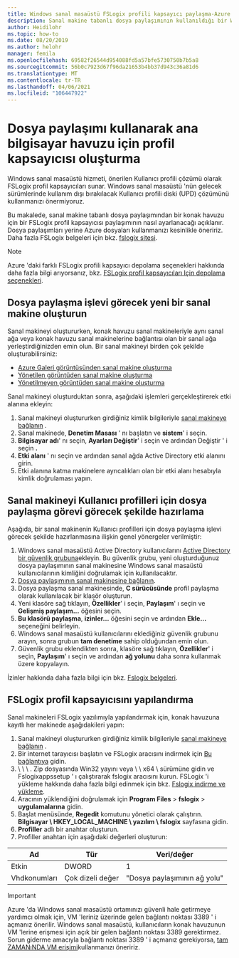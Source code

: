 ```yaml
---
title: Windows sanal masaüstü FSLogix profili kapsayıcı paylaşma-Azure
description: Sanal makine tabanlı dosya paylaşımının kullanıldığı bir Windows sanal masaüstü konak havuzu için FSLogix profil kapsayıcısını ayarlama.
author: Heidilohr
ms.topic: how-to
ms.date: 08/20/2019
ms.author: helohr
manager: femila
ms.openlocfilehash: 69582f26544d954088fd5a57bfe5730750b7b5a8
ms.sourcegitcommit: 56b0c7923d67f96da21653b4bb37d943c36a81d6
ms.translationtype: MT
ms.contentlocale: tr-TR
ms.lasthandoff: 04/06/2021
ms.locfileid: "106447922"
---
```

# <a name="create-a-profile-container-for-a-host-pool-using-a-file-share"></a>Dosya paylaşımı kullanarak ana bilgisayar havuzu için profil kapsayıcısı oluşturma

Windows sanal masaüstü hizmeti, önerilen Kullanıcı profili çözümü olarak FSLogix profil kapsayıcıları sunar. Windows sanal masaüstü 'nün gelecek sürümlerinde kullanım dışı bırakılacak Kullanıcı profili diski (UPD) çözümünü kullanmanızı önermiyoruz.

Bu makalede, sanal makine tabanlı dosya paylaşımından bir konak havuzu için bir FSLogix profil kapsayıcısı paylaşımının nasıl ayarlanacağı açıklanır. Dosya paylaşımları yerine Azure dosyaları kullanmanızı kesinlikle öneririz. Daha fazla FSLogix belgeleri için bkz. [fslogix sitesi](https://docs.fslogix.com/).

>[!NOTE]
>Azure 'daki farklı FSLogix profili kapsayıcı depolama seçenekleri hakkında daha fazla bilgi arıyorsanız, bkz. [FSLogix profil kapsayıcıları Için depolama seçenekleri](store-fslogix-profile.md).

## <a name="create-a-new-virtual-machine-that-will-act-as-a-file-share"></a>Dosya paylaşma işlevi görecek yeni bir sanal makine oluşturun

Sanal makineyi oluştururken, konak havuzu sanal makineleriyle aynı sanal ağa veya konak havuzu sanal makinelerine bağlantısı olan bir sanal ağa yerleştirdiğinizden emin olun. Bir sanal makineyi birden çok şekilde oluşturabilirsiniz:

- [Azure Galeri görüntüsünden sanal makine oluşturma](../virtual-machines/windows/quick-create-portal.md#create-virtual-machine)
- [Yönetilen görüntüden sanal makine oluşturma](../virtual-machines/windows/create-vm-generalized-managed.md)
- [Yönetilmeyen görüntüden sanal makine oluşturma](https://github.com/Azure/azure-quickstart-templates/tree/master/101-vm-from-user-image)

Sanal makineyi oluşturduktan sonra, aşağıdaki işlemleri gerçekleştirerek etki alanına ekleyin:

1. Sanal makineyi oluştururken girdiğiniz kimlik bilgileriyle [sanal makineye bağlanın](../virtual-machines/windows/quick-create-portal.md#connect-to-virtual-machine) .
2. Sanal makinede, **Denetim Masası** ' nı başlatın ve **sistem**' i seçin.
3. **Bilgisayar adı**' nı seçin, **Ayarları Değiştir**' i seçin ve ardından Değiştir ' i seçin **.**
4. **Etki alanı** ' nı seçin ve ardından sanal ağda Active Directory etki alanını girin.
5. Etki alanına katma makinelere ayrıcalıkları olan bir etki alanı hesabıyla kimlik doğrulaması yapın.

## <a name="prepare-the-virtual-machine-to-act-as-a-file-share-for-user-profiles"></a>Sanal makineyi Kullanıcı profilleri için dosya paylaşma görevi görecek şekilde hazırlama

Aşağıda, bir sanal makinenin Kullanıcı profilleri için dosya paylaşma işlevi görecek şekilde hazırlanmasına ilişkin genel yönergeler verilmiştir:

1. Windows sanal masaüstü Active Directory kullanıcılarını [Active Directory bir güvenlik grubuna](/windows/security/identity-protection/access-control/active-directory-security-groups/)ekleyin. Bu güvenlik grubu, yeni oluşturduğunuz dosya paylaşımının sanal makinesine Windows sanal masaüstü kullanıcılarının kimliğini doğrulamak için kullanılacaktır.
2. [Dosya paylaşımının sanal makinesine bağlanın](../virtual-machines/windows/quick-create-portal.md#connect-to-virtual-machine).
3. Dosya paylaşma sanal makinesinde, **C sürücüsünde** profil paylaşma olarak kullanılacak bir klasör oluşturun.
4. Yeni klasöre sağ tıklayın, **Özellikler**' i seçin, **Paylaşım**' ı seçin ve **Gelişmiş paylaşım...** öğesini seçin.
5. **Bu klasörü paylaşma**, **izinler...** öğesini seçin ve ardından **Ekle...** seçeneğini belirleyin.
6. Windows sanal masaüstü kullanıcılarını eklediğiniz güvenlik grubunu arayın, sonra grubun **tam denetime** sahip olduğundan emin olun.
7. Güvenlik grubu eklendikten sonra, klasöre sağ tıklayın, **Özellikler**' i seçin, **Paylaşım**' ı seçin ve ardından **ağ yolunu** daha sonra kullanmak üzere kopyalayın.

İzinler hakkında daha fazla bilgi için bkz. [Fslogix belgeleri](/fslogix/fslogix-storage-config-ht/).

## <a name="configure-the-fslogix-profile-container"></a>FSLogix profil kapsayıcısını yapılandırma

Sanal makineleri FSLogix yazılımıyla yapılandırmak için, konak havuzuna kayıtlı her makinede aşağıdakileri yapın:

1. Sanal makineyi oluştururken girdiğiniz kimlik bilgileriyle [sanal makineye bağlanın](../virtual-machines/windows/quick-create-portal.md#connect-to-virtual-machine) .
2. Bir internet tarayıcısı başlatın ve FSLogix aracısını indirmek için [Bu bağlantıya](https://go.microsoft.com/fwlink/?linkid=2084562) gidin.
3. \\ \\ \\ . Zip dosyasında Win32 yayını veya \\ \\ x64 \\ sürümüne gidin ve Fslogixappssetup ' ı çalıştırarak fslogix aracısını kurun.   FSLogix 'i yükleme hakkında daha fazla bilgi edinmek için bkz. [Fslogix indirme ve yükleme](/fslogix/install-ht/).
4. Aracının yüklendiğini doğrulamak için **Program Files**  >  **fslogix**  >  **uygulamalarına** gidin.
5. Başlat menüsünde, **Regedit** komutunu yönetici olarak çalıştırın. **Bilgisayar \\ HKEY_LOCAL_MACHINE \\ yazılım \\ fslogix** sayfasına gidin.
6. **Profiller** adlı bir anahtar oluşturun.
7. Profiller anahtarı için aşağıdaki değerleri oluşturun:

| Ad                | Tür               | Veri/değer                        |
|---------------------|--------------------|-----------------------------------|
| Etkin             | DWORD              | 1                                 |
| Vhdkonumları        | Çok dizeli değer | "Dosya paylaşımının ağ yolu"     |

>[!IMPORTANT]
>Azure 'da Windows sanal masaüstü ortamınızı güvenli hale getirmeye yardımcı olmak için, VM 'leriniz üzerinde gelen bağlantı noktası 3389 ' i açmanız önerilir. Windows sanal masaüstü, kullanıcıların konak havuzunun VM 'lerine erişmesi için açık bir gelen bağlantı noktası 3389 gerektirmez. Sorun giderme amacıyla bağlantı noktası 3389 ' i açmanız gerekiyorsa, [tam ZAMANıNDA VM erişimi](../security-center/security-center-just-in-time.md)kullanmanızı öneririz.
